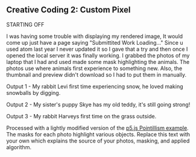 ## Creative Coding 2: Custom Pixel

STARTING OFF

I was having some trouble with displaying my rendered image, It would come up just have a page saying "Submittited Work Loading..." Since u used atom last year I never updated it so I gave that a try and then once I opened the local server it was finally working. I grabbed the photos of my laptop that I had and used made some mask highlighting the animals. The photos use where animals first experience to something new. Also, the thumbnail and preview didn't download so I had to put them in manually.

Output 1 - My rabbit Levi first time experiencing snow, he loved making snowballs by digging.

Output 2 - My sister's puppy Skye has my old teddy, it's still going strong!

Output 3 - My rabbit Harveys first time on the grass outside.

Processed with a lightly modified version of the [p5.js Pointillism example](https://p5js.org/examples/image-pointillism.html). The masks for each photo highlight various objects. Replace this text with your own which explains the source of your photos, masking, and applied algorithm.

